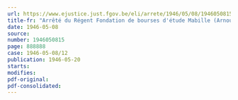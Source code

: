```yaml
---
url: https://www.ejustice.just.fgov.be/eli/arrete/1946/05/08/1946050815/justel
title-fr: "Arrêté du Régent Fondation de bourses d'étude Mabille (Arnould). Remise de gestion"
date: 1946-05-08
source:
number: 1946050815
page: 888888
case: 1946-05-08/12
publication: 1946-05-20
starts:
modifies:
pdf-original:
pdf-consolidated:
---
```


